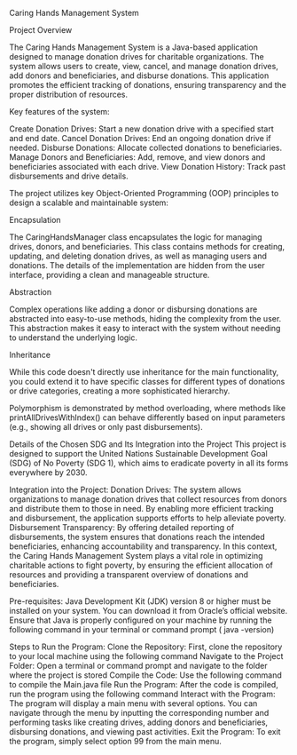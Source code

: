 Caring Hands Management System


 Project Overview

 
The Caring Hands Management System is a Java-based application designed to manage donation drives for charitable organizations. The system allows users to create, view, cancel, and manage donation drives, add donors and beneficiaries, and disburse donations. This application promotes the efficient tracking of donations, ensuring transparency and the proper distribution of resources.

Key features of the system:

Create Donation Drives: Start a new donation drive with a specified start and end date.
Cancel Donation Drives: End an ongoing donation drive if needed.
Disburse Donations: Allocate collected donations to beneficiaries.
Manage Donors and Beneficiaries: Add, remove, and view donors and beneficiaries associated with each drive.
View Donation History: Track past disbursements and drive details.

The project utilizes key Object-Oriented Programming (OOP) principles to design a scalable and maintainable system:

Encapsulation

The CaringHandsManager class encapsulates the logic for managing drives, donors, and beneficiaries. This class contains methods for creating, updating, and deleting donation drives, as well as managing users and donations. The details of the implementation are hidden from the user interface, providing a clean and manageable structure.

Abstraction

Complex operations like adding a donor or disbursing donations are abstracted into easy-to-use methods, hiding the complexity from the user. This abstraction makes it easy to interact with the system without needing to understand the underlying logic.

Inheritance

While this code doesn't directly use inheritance for the main functionality, you could extend it to have specific classes for different types of donations or drive categories, creating a more sophisticated hierarchy.

Polymorphism is demonstrated by method overloading, where methods like printAllDrivesWithIndex() can behave differently based on input parameters (e.g., showing all drives or only past disbursements).

Details of the Chosen SDG and Its Integration into the Project
This project is designed to support the United Nations Sustainable Development Goal (SDG) of No Poverty (SDG 1), which aims to eradicate poverty in all its forms everywhere by 2030.

Integration into the Project:
Donation Drives: The system allows organizations to manage donation drives that collect resources from donors and distribute them to those in need. By enabling more efficient tracking and disbursement, the application supports efforts to help alleviate poverty.
Disbursement Transparency: By offering detailed reporting of disbursements, the system ensures that donations reach the intended beneficiaries, enhancing accountability and transparency.
In this context, the Caring Hands Management System plays a vital role in optimizing charitable actions to fight poverty, by ensuring the efficient allocation of resources and providing a transparent overview of donations and beneficiaries.

Pre-requisites:
Java Development Kit (JDK) version 8 or higher must be installed on your system. You can download it from Oracle’s official website.
Ensure that Java is properly configured on your machine by running the following command in your terminal or command prompt ( java -version)

Steps to Run the Program:
Clone the Repository: First, clone the repository to your local machine using the following command
Navigate to the Project Folder: Open a terminal or command prompt and navigate to the folder where the project is stored
Compile the Code: Use the following command to compile the Main.java file
Run the Program: After the code is compiled, run the program using the following command
Interact with the Program: The program will display a main menu with several options. You can navigate through the menu by inputting the corresponding number and performing tasks like creating drives, adding donors and beneficiaries, disbursing donations, and viewing past activities.
Exit the Program: To exit the program, simply select option 99 from the main menu.


